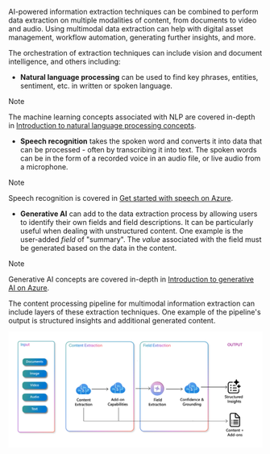 AI-powered information extraction techniques can be combined to perform data extraction on multiple modalities of content, from documents to video and audio. Using multimodal data extraction can help with digital asset management, workflow automation, generating further insights, and more. 

The orchestration of extraction techniques can include vision and document intelligence, and others including:

- **Natural language processing** can be used to find key phrases, entities, sentiment, etc. in written or spoken language.

> [!NOTE] 
> The machine learning concepts associated with NLP are covered in-depth in [Introduction to natural language processing concepts](/training/modules/analyze-text-with-text-analytics-service).

- **Speech recognition** takes the spoken word and converts it into data that can be processed - often by transcribing it into text. The spoken words can be in the form of a recorded voice in an audio file, or live audio from a microphone. 

> [!NOTE] 
> Speech recognition is covered in [Get started with speech on Azure](/training/modules/recognize-synthesize-speech).

- **Generative AI** can add to the data extraction process by allowing users to identify their own fields and field descriptions. It can be particularly useful when dealing with unstructured content. One example is the user-added *field* of "summary". The *value* associated with the field must be generated based on the data in the content.

>[!NOTE]
> Generative AI concepts are covered in-depth in [Introduction to generative AI on Azure](/training/modules/fundamentals-azure-ai-services/).

The content processing pipeline for multimodal information extraction can include layers of these extraction techniques. One example of the pipeline's output is structured insights and additional generated content.

![Screenshot of the possible components of multimodal information extraction.](../media/component-overview.png)
